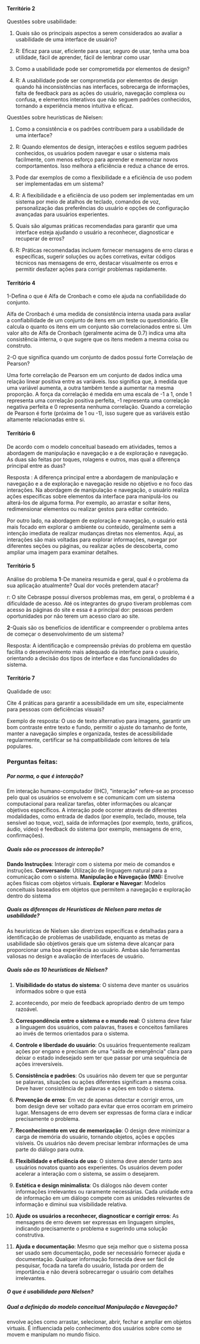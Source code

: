 #### Território 2

Questões sobre usabilidade:

1. Quais são os principais aspectos a serem considerados ao avaliar a usabilidade de uma interface de usuário?
    

1. R: Eficaz para usar, eficiente para usar, seguro de usar, tenha uma boa utilidade, fácil de aprender, fácil de lembrar como usar
    

3. Como a usabilidade pode ser comprometida por elementos de design?
    

1. R: A usabilidade pode ser comprometida por elementos de design quando há inconsistências nas interfaces, sobrecarga de informações, falta de feedback para as ações do usuário, navegação complexa ou confusa, e elementos interativos que não seguem padrões conhecidos, tornando a experiência menos intuitiva e eficaz.
    

Questões sobre heurísticas de Nielsen:

1. Como a consistência e os padrões contribuem para a usabilidade de uma interface?
    

1. R: Quando elementos de design, interações e estilos seguem padrões conhecidos, os usuários podem navegar e usar o sistema mais facilmente, com menos esforço para aprender e memorizar novos comportamentos. Isso melhora a eficiência e reduz a chance de erros.
    

3. Pode dar exemplos de como a flexibilidade e a eficiência de uso podem ser implementadas em um sistema?
    

1. R: A flexibilidade e a eficiência de uso podem ser implementadas em um sistema por meio de atalhos de teclado, comandos de voz, personalização das preferências do usuário e opções de configuração avançadas para usuários experientes.
    

5. Quais são algumas práticas recomendadas para garantir que uma interface esteja ajudando o usuário a reconhecer, diagnosticar e recuperar de erros?
    

1. R: Práticas recomendadas incluem fornecer mensagens de erro claras e específicas, sugerir soluções ou ações corretivas, evitar códigos técnicos nas mensagens de erro, destacar visualmente os erros e permitir desfazer ações para corrigir problemas rapidamente.  
      
    
#### Território 4

1-Defina o que é Alfa de Cronbach e como ele ajuda na confiabilidade do conjunto.

Alfa de Cronbach é uma medida de consistência interna usada para avaliar a confiabilidade de um conjunto de itens em um teste ou questionário. Ele calcula o quanto os itens em um conjunto são correlacionados entre si. Um valor alto de Alfa de Cronbach (geralmente acima de 0.7) indica uma alta consistência interna, o que sugere que os itens medem a mesma coisa ou construto.

2-O que significa quando um conjunto de dados possui forte Correlação de Pearson?

Uma forte correlação de Pearson em um conjunto de dados indica uma relação linear positiva entre as variáveis. Isso significa que, à medida que uma variável aumenta, a outra também tende a aumentar na mesma proporção. A força da correlação é medida em uma escala de -1 a 1, onde 1 representa uma correlação positiva perfeita, -1 representa uma correlação negativa perfeita e 0 representa nenhuma correlação. Quando a correlação de Pearson é forte (próxima de 1 ou -1), isso sugere que as variáveis estão altamente relacionadas entre si.
#### Território 6

De acordo com o modelo conceitual baseado em atividades, temos a abordagem de manipulação e navegação e a de exploração e navegação. As duas são feitas por toques, rolagens e outros, mas qual a diferença principal entre as duas?

Resposta : A diferença principal entre a abordagem de manipulação e navegação e a de exploração e navegação reside no objetivo e no foco das interações. Na abordagem de manipulação e navegação, o usuário realiza ações específicas sobre elementos da interface para manipulá-los ou alterá-los de alguma forma. Por exemplo, ao arrastar e soltar itens, redimensionar elementos ou realizar gestos para editar conteúdo.

Por outro lado, na abordagem de exploração e navegação, o usuário está mais focado em explorar o ambiente ou conteúdo, geralmente sem a intenção imediata de realizar mudanças diretas nos elementos. Aqui, as interações são mais voltadas para explorar informações, navegar por diferentes seções ou páginas, ou realizar ações de descoberta, como ampliar uma imagem para examinar detalhes.
  
#### Território 5

Análise do problema
**1**-De maneira resumida e geral, qual é o problema da sua aplicação atualmente? Qual dor vocês pretendem atacar?

r: O site Cebraspe possui diversos problemas mas, em geral, o problema é a dificuldade de acesso. Até os integrantes do grupo tiveram problemas com acesso às páginas do site e essa é a principal dor: pessoas perdem oportunidades por não terem um acesso claro ao site.

**2**-Quais são os benefícios de identificar e compreender o problema antes de começar o desenvolvimento de um sistema?

Resposta: A identificação e compreensão prévias do problema em questão facilita o desenvolvimento mais adequado da interface para o usuário, orientando a decisão dos tipos de interface e das funcionalidades do sistema.

#### Território 7

Qualidade de uso:

Cite 4 práticas para garantir a acessibilidade em um site, especialmente para pessoas com deficiências visuais?

Exemplo de resposta: O uso de texto alternativo para imagens, garantir um bom contraste entre texto e fundo, permitir o ajuste do tamanho de fonte, manter a navegação simples e organizada, testes de acessibilidade regularmente, certificar se há compatibilidade com leitores de tela populares.

### Perguntas feitas:
##### *Por norma, o que é interação?*
Em interação humano-computador (IHC), "interação" refere-se ao processo pelo qual os usuários se envolvem e se comunicam com um sistema computacional para realizar tarefas, obter informações ou alcançar objetivos específicos. A interação pode ocorrer através de diferentes modalidades, como entrada de dados (por exemplo, teclado, mouse, tela sensível ao toque, voz), saída de informações (por exemplo, texto, gráficos, áudio, vídeo) e feedback do sistema (por exemplo, mensagens de erro, confirmações).

##### *Quais são os processos de interação?*
**Dando Instruções**: Interagir com o sistema por meio de comandos e instruções.
**Conversando**: Utilização de linguagem natural para a comunicação com o
sistema.
**Manipulação e Navegação (MN):** Envolve ações físicas com objetos virtuais.
**Explorar e Navegar**: Modelos conceituais baseados em objetos que permitem a
navegação e exploração dentro do sistema

##### *Quais as diferenças de Heurísticas de Nielsen para metas de usabilidade?*
As heurísticas de Nielsen são diretrizes específicas e detalhadas para a identificação de problemas de usabilidade, enquanto as metas de usabilidade são objetivos gerais que um sistema deve alcançar para proporcionar uma boa experiência ao usuário. Ambas são ferramentas valiosas no design e avaliação de interfaces de usuário.

##### *Quais são as 10 heurísticas de Nielsen?*
1. **Visibilidade do status do sistema**: O sistema deve manter os usuários informados sobre o que está 
2. acontecendo, por meio de feedback apropriado dentro de um tempo razoável.
    
2. **Correspondência entre o sistema e o mundo real**: O sistema deve falar a linguagem dos usuários, com palavras, frases e conceitos familiares ao invés de termos orientados para o sistema.
    
3. **Controle e liberdade do usuário**: Os usuários frequentemente realizam ações por engano e precisam de uma "saída de emergência" clara para deixar o estado indesejado sem ter que passar por uma sequência de ações irreversíveis.
    
4. **Consistência e padrões**: Os usuários não devem ter que se perguntar se palavras, situações ou ações diferentes significam a mesma coisa. Deve haver consistência de palavras e ações em todo o sistema.
    
5. **Prevenção de erros**: Em vez de apenas detectar e corrigir erros, um bom design deve ser voltado para evitar que erros ocorram em primeiro lugar. Mensagens de erro devem ser expressas de forma clara e indicar precisamente o problema.
    
6. **Reconhecimento em vez de memorização**: O design deve minimizar a carga de memória do usuário, tornando objetos, ações e opções visíveis. Os usuários não devem precisar lembrar informações de uma parte do diálogo para outra.
    
7. **Flexibilidade e eficiência de uso**: O sistema deve atender tanto aos usuários novatos quanto aos experientes. Os usuários devem poder acelerar a interação com o sistema, se assim o desejarem.
    
8. **Estética e design minimalista**: Os diálogos não devem conter informações irrelevantes ou raramente necessárias. Cada unidade extra de informação em um diálogo compete com as unidades relevantes de informação e diminui sua visibilidade relativa.
    
9. **Ajude os usuários a reconhecer, diagnosticar e corrigir erros**: As mensagens de erro devem ser expressas em linguagem simples, indicando precisamente o problema e sugerindo uma solução construtiva.
    
10. **Ajuda e documentação**: Mesmo que seja melhor que o sistema possa ser usado sem documentação, pode ser necessário fornecer ajuda e documentação. Qualquer informação fornecida deve ser fácil de pesquisar, focada na tarefa do usuário, listada por ordem de importância e não deverá sobrecarregar o usuário com detalhes irrelevantes.

##### *O que é usabilidade para Nielsen?*

##### *Qual a definição do modelo conceitual Manipulação e Navegação?*
envolve ações como arrastar, selecionar, abrir, fechar e ampliar em objetos virtuais. É influenciada pelo conhecimento dos usuários sobre como se movem e manipulam no mundo físico.